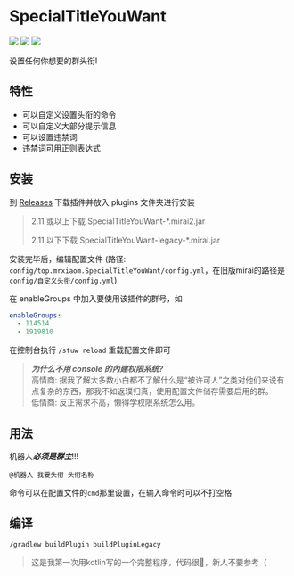 # SpecialTitleYouWant

[![](https://shields.io/github/downloads/MrXiaoM/SpecialTitleYouWant/total)](https://github.com/MrXiaoM/SpecialTitleYouWant/releases) [![](https://img.shields.io/badge/mirai--console-2.11-blue)](https://github.com/mamoe/mirai) [![](https://img.shields.io/badge/MiraiForum-post-yellow)](https://mirai.mamoe.net/topic/1270![])

设置任何你想要的群头衔!

## 特性

* 可以自定义设置头衔的命令
* 可以自定义大部分提示信息
* 可以设置违禁词
* 违禁词可用正则表达式

## 安装

到 [Releases](https://github.com/MrXiaoM//SpecialTitleYouWant) 下载插件并放入 plugins 文件夹进行安装

> 2.11 或以上下载 SpecialTitleYouWant-*.mirai2.jar
> 
> 2.11 以下下载 SpecialTitleYouWant-legacy-*.mirai.jar

安装完毕后，编辑配置文件 (路径: `config/top.mrxiaom.SpecialTitleYouWant/config.yml`，在旧版mirai的路径是`config/自定义头衔/config.yml`)

在 enableGroups 中加入要使用该插件的群号，如

```yaml
enableGroups:
  - 114514
  - 1919810
```

在控制台执行 `/stuw reload` 重载配置文件即可

> ***为什么不用 console 的內建权限系统?***  
> 高情商: 据我了解大多数小白都不了解什么是“被许可人”之类对他们来说有点复杂的东西，那我不如返璞归真，使用配置文件储存需要启用的群。  
> 低情商: 反正需求不高，懒得学权限系统怎么用。

## 用法

机器人***必须是群主***!!!

```text
@机器人 我要头衔 头衔名称
```

命令可以在配置文件的`cmd`那里设置，在输入命令时可以不打空格

## 编译

```shell
/gradlew buildPlugin buildPluginLegacy
```

> 这是我第一次用kotlin写的一个完整程序，代码很💩，新人不要参考（
